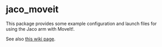 # jaco_moveit

This package provides some example configuration and launch files for using the
Jaco arm with MoveIt!.

See also [this wiki page](https://github.com/JenniferBuehler/jaco-arm-pkgs/wiki/Setup-Jaco-with-MoveIt).
